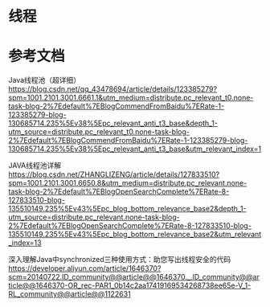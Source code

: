 # 线程

# 参考文档
Java线程池（超详细）
https://blog.csdn.net/qq_43478694/article/details/123385279?spm=1001.2101.3001.6661.1&utm_medium=distribute.pc_relevant_t0.none-task-blog-2%7Edefault%7EBlogCommendFromBaidu%7ERate-1-123385279-blog-130685714.235%5Ev38%5Epc_relevant_anti_t3_base&depth_1-utm_source=distribute.pc_relevant_t0.none-task-blog-2%7Edefault%7EBlogCommendFromBaidu%7ERate-1-123385279-blog-130685714.235%5Ev38%5Epc_relevant_anti_t3_base&utm_relevant_index=1

JAVA线程池详解
https://blog.csdn.net/ZHANGLIZENG/article/details/127833510?spm=1001.2101.3001.6650.8&utm_medium=distribute.pc_relevant.none-task-blog-2%7Edefault%7EBlogOpenSearchComplete%7ERate-8-127833510-blog-135510149.235%5Ev43%5Epc_blog_bottom_relevance_base2&depth_1-utm_source=distribute.pc_relevant.none-task-blog-2%7Edefault%7EBlogOpenSearchComplete%7ERate-8-127833510-blog-135510149.235%5Ev43%5Epc_blog_bottom_relevance_base2&utm_relevant_index=13

深入理解Java中synchronized三种使用方式：助您写出线程安全的代码
https://developer.aliyun.com/article/1646370?scm=20140722.ID_community@@article@@1646370._.ID_community@@article@@1646370-OR_rec-PAR1_0b14c2aa17419169534268738ee65e-V_1-RL_community@@article@@1122631
